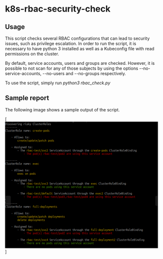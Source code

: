 # k8s-rbac-security-check

## Usage
This script checks several RBAC configurations that can lead to security issues, such as privilege escalation. In order to run the script, it is necessary to have python 3 installed as well as a Kubeconfig file with read permissions on the cluster.

By default, service accounts, users and groups are checked. However, it is possible to not scan for any of those subjects by using the options --no-service-accounts, --no-users and --no-groups respectively.

To use the script, simply run _python3 rbac_check.py_

## Sample report
The following image shows a sample output of the script.

[![image alt text](https://github.com/edurra/k8s-rbac-security-check/blob/main/rbac_check.PNG)]

